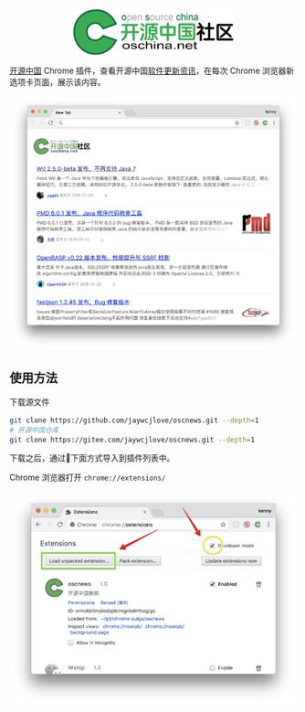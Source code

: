 <p align="center">
  <a href="http://www.oschina.net/">
    <img height="80" src="src/assets/oschina.svg?sanitize=true">
  </a>
</p>

[开源中国](http://www.oschina.net/) Chrome 插件，查看开源中国[软件更新资讯](http://www.oschina.net/news/project)，在每次 Chrome 浏览器新选项卡页面，展示该内容。


<div align="center">
  <img src="./img/osc-news.png"> 
</div>

## 使用方法

下载源文件

```bash
git clone https://github.com/jaywcjlove/oscnews.git --depth=1
# 开源中国仓库
git clone https://gitee.com/jaywcjlove/oscnews.git --depth=1
```

下载之后，通过下面方式导入到插件列表中。

Chrome 浏览器打开 `chrome://extensions/`

![](./img/osc-extensions.png)
